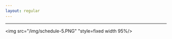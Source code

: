 ```yaml
---
layout: regular
---
```




<hr style="clear: both;" />

<img src="/img/schedule-5.PNG" "style=fixed width 95%/>
